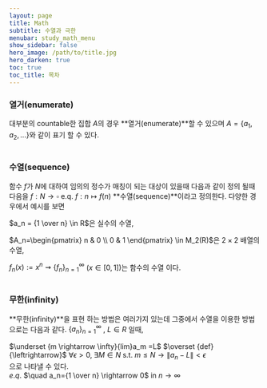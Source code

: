 ```yaml
---
layout: page
title: Math
subtitle: 수열과 극한
menubar: study_math_menu
show_sidebar: false
hero_image: /path/to/title.jpg
hero_darken: true
toc: true
toc_title: 목차
---
```


### **열거(enumerate)**

대부분의 countable한 집합 $A$의 경우 **열거(enumerate)**할 수 있으며 $A={\{a_1,a_2,...}\}$와 같이 표기 할 수 있다.<br/><br/>

### **수열(sequence)**

함수 $f$가 $N$에 대하여 임의의 정수가 매칭이 되는 대상이 있을때 다음과 같이 정의 될때 다음을 $f : N \rightarrow \square$  e.q. $f : n \mapsto f(n)$ **수열(sequence)**이라고 정의한다. 다양한 경우에서 예시를 보면

 $a_n = {1 \over n} \in R$은 실수의 수열,

$A_n=\begin{pmatrix}
  n & 0 \\
  0 & 1 
\end{pmatrix} \in M_2(R)$은 $2 \times 2$ 배열의 수열,

$f_n(x) := x^n \rightsquigarrow {\{f_n}\}_{n=1}^\infty$ $(x \in [0,1])$는 함수의 수열 이다.<br/><br/>

### **무한(infinity)**

**무한(infinity)**을 표현 하는 방법은 여러가지 있는데 그중에서 수열을 이용한 방법으로는 다음과 같다. ${\{a_n}\}_{n=1}^\infty$ , $L \in R$ 일때, 

$\underset {m \rightarrow \infty}{lim}a_m =L$ $\overset {def}{\leftrightarrow}$ $\forall \epsilon >0, \; \exists M \in N$ s.t. $m \leq N \rightarrow \|a_n -L\|<\epsilon$  
으로 나타낼 수 있다.  
$e.q.$ $\quad a_n={1 \over n} \rightarrow 0$ in $n \rightarrow \infty$